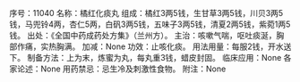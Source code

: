 序号：11040
名称：橘红化痰丸
组成：橘红3两5钱，生甘草3两5钱，川贝3两5钱，马兜铃4两，杏仁5两，白矾3两5钱，五味子3两5钱，清夏2两5钱，紫菀1两5钱。
出处：《全国中药成药处方集》（兰州方）。
主治：咳嗽气喘，呕吐痰涎，胸部作痛，实热胸满。
加减：None
功效：止咳化痰。
用法用量：每服2钱，开水送下。
制备方法：上为末，炼蜜为丸，每丸重3钱，蜡皮封固。
临床应用：None
各家论述：None
用药禁忌：忌生冷及刺激性食物。
附注：None
